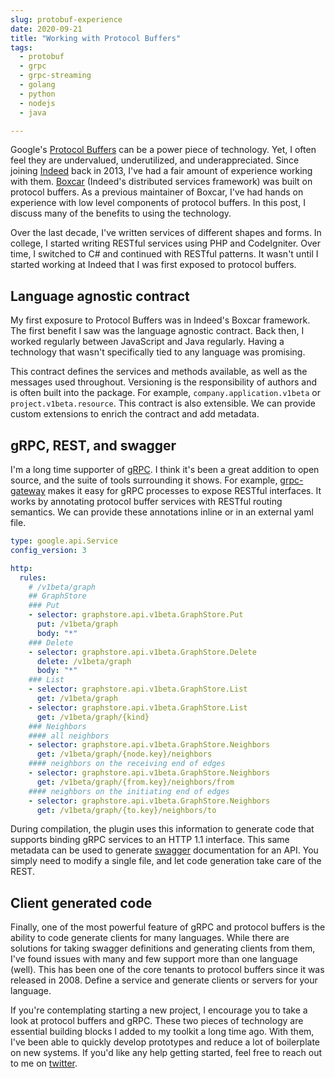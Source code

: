 ```yaml
---
slug: protobuf-experience
date: 2020-09-21
title: "Working with Protocol Buffers"
tags:
  - protobuf
  - grpc
  - grpc-streaming
  - golang
  - python
  - nodejs
  - java

---
```


Google's [Protocol Buffers] can be a power piece of technology.
Yet, I often feel they are undervalued, underutilized, and underappreciated.
Since joining [Indeed] back in 2013, I've had a fair amount of experience working with them.
[Boxcar] (Indeed's distributed services framework) was built on protocol buffers.
As a previous maintainer of Boxcar, I've had hands on experience with low level components of protocol buffers.
In this post, I discuss many of the benefits to using the technology.

[Protocol Buffers]: https://developers.google.com/protocol-buffers/docs/
[Indeed]: https://www.indeed.com
[Boxcar]: https://engineering.indeedblog.com/blog/2012/12/boxcar-self-balancing-distributed-services-protocol/

<!--more-->

Over the last decade, I've written services of different shapes and forms.
In college, I started writing RESTful services using PHP and CodeIgniter.
Over time, I switched to C# and continued with RESTful patterns.
It wasn't until I started working at Indeed that I was first exposed to protocol buffers.

## Language agnostic contract

My first exposure to Protocol Buffers was in Indeed's Boxcar framework.
The first benefit I saw was the language agnostic contract.
Back then, I worked regularly between JavaScript and Java regularly.
Having a technology that wasn't specifically tied to any language was promising.

This contract defines the services and methods available, as well as the messages used throughout.
Versioning is the responsibility of authors and is often built into the package.
For example, `company.application.v1beta` or `project.v1beta.resource`.
This contract is also extensible.
We can provide custom extensions to enrich the contract and add metadata.

## gRPC, REST, and swagger

I'm a long time supporter of [gRPC].
I think it's been a great addition to open source, and the suite of tools surrounding it shows.
For example, [grpc-gateway] makes it easy for gRPC processes to expose RESTful interfaces.
It works by annotating protocol buffer services with RESTful routing semantics.
We can provide these annotations inline or in an external yaml file.

```yaml
type: google.api.Service
config_version: 3

http:
  rules:
    # /v1beta/graph
    ## GraphStore
    ### Put
    - selector: graphstore.api.v1beta.GraphStore.Put
      put: /v1beta/graph
      body: "*"
    ### Delete
    - selector: graphstore.api.v1beta.GraphStore.Delete
      delete: /v1beta/graph
      body: "*"
    ### List
    - selector: graphstore.api.v1beta.GraphStore.List
      get: /v1beta/graph
    - selector: graphstore.api.v1beta.GraphStore.List
      get: /v1beta/graph/{kind}
    ### Neighbors
    #### all neighbors
    - selector: graphstore.api.v1beta.GraphStore.Neighbors
      get: /v1beta/graph/{node.key}/neighbors
    #### neighbors on the receiving end of edges
    - selector: graphstore.api.v1beta.GraphStore.Neighbors
      get: /v1beta/graph/{from.key}/neighbors/from
    #### neighbors on the initiating end of edges
    - selector: graphstore.api.v1beta.GraphStore.Neighbors
      get: /v1beta/graph/{to.key}/neighbors/to
```

During compilation, the plugin uses this information to generate code that supports binding gRPC services to an HTTP 1.1 interface.
This same metadata can be used to generate [swagger] documentation for an API.
You simply need to modify a single file, and let code generation take care of the REST.

[gRPC]: https://grpc.io/
[grpc-gateway]: https://github.com/grpc-ecosystem/grpc-gateway
[swagger]: https://swagger.io/

## Client generated code

Finally, one of the most powerful feature of gRPC and protocol buffers is the ability to code generate clients for many languages.
While there are solutions for taking swagger definitions and generating clients from them, I've found issues with many and few support more than one language (well).
This has been one of the core tenants to protocol buffers since it was released in 2008.
Define a service and generate clients or servers for your language.

If you're contemplating starting a new project, I encourage you to take a look at protocol buffers and gRPC.
These two pieces of technology are essential building blocks I added to my toolkit a long time ago.
With them, I've been able to quickly develop prototypes and reduce a lot of boilerplate on new systems.
If you'd like any help getting started, feel free to reach out to me on [twitter].

[twitter]: https://twitter.com/myajpitz 
